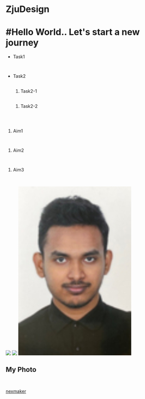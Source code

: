 # ZjuDesign
<h1>#Hello World.. Let's start a new journey</h1>
<ul><li>Task1</li></ul><br>
<ul><li>Task2</li><br>
<ol><li>Task2-1</li></ol><br>
<ol><li>Task2-2</li></ol><br>
</ul><br>
<ol><li>Aim1</li></ol><br>
<ol><li>Aim2</li></ol><br>
<ol><li>Aim3</li></ol><br>

![](https://tse4-mm.cn.bing.net/th/id/OIP-C.Zqvu-nRxN5199Uy0qJ2mMAHaDb?pid=ImgDet&rs=1)
![](https://www.securitynewspaper.com/snews-up/2019/10/Icons_CTF.png)
![](img1/My-Photo.jpg)
<h2>My Photo</h2><br>

[nexmaker](https://www.nexmaker.com)

 
